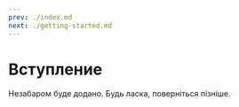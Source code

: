 ```yaml
---
prev: ./index.md
next: ./getting-started.md
---
```


# Вступление

Незабаром буде додано.
Будь ласка, поверніться пізніше.

